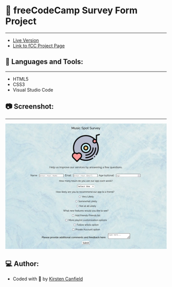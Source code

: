 # :notebook: freeCodeCamp Survey Form Project
------
+ [Live Version](https://codepen.io/chillhumanoid/full/vYroQPe)
+ [Link to fCC Project Page](https://www.freecodecamp.org/learn/2022/responsive-web-design/build-a-survey-form-project/build-a-survey-form)

## :wrench: Languages and Tools:
------
+ HTML5
+ CSS3
+ Visual Studio Code

## :camera: Screenshot:
------
![Project Preview](https://github.com/ChillHumanoid/fCC-Survey-Form/blob/main/project-preview.png)

## :computer: Author:
+ Coded with :blue_heart: by [Kirsten Canfield](https://github.com/ChillHumanoid)

